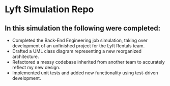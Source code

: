 # Lyft Simulation Repo
## In this simulation the following were completed:
- Completed the Back-End Engineering job simulation, taking over development of an unfinished project for the Lyft Rentals team.
- Drafted a UML class diagram representing a new reorganized architecture.
- Refactored a messy codebase inherited from another team to accurately reflect my new design.
- Implemented unit tests and added new functionality using test-driven development.
